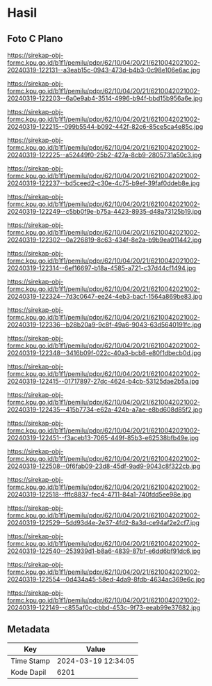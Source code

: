 # Hasil

## Foto C Plano

https://sirekap-obj-formc.kpu.go.id/b1f1/pemilu/pdpr/62/10/04/20/21/6210042021002-20240319-122131--a3eab15c-0943-473d-b4b3-0c98e106e6ac.jpg

https://sirekap-obj-formc.kpu.go.id/b1f1/pemilu/pdpr/62/10/04/20/21/6210042021002-20240319-122203--6a0e9ab4-3514-4996-b94f-bbd15b956a6e.jpg

https://sirekap-obj-formc.kpu.go.id/b1f1/pemilu/pdpr/62/10/04/20/21/6210042021002-20240319-122215--099b5544-b092-442f-82c6-85ce5ca4e85c.jpg

https://sirekap-obj-formc.kpu.go.id/b1f1/pemilu/pdpr/62/10/04/20/21/6210042021002-20240319-122225--a52449f0-25b2-427a-8cb9-2805731a50c3.jpg

https://sirekap-obj-formc.kpu.go.id/b1f1/pemilu/pdpr/62/10/04/20/21/6210042021002-20240319-122237--bd5ceed2-c30e-4c75-b9ef-39faf0ddeb8e.jpg

https://sirekap-obj-formc.kpu.go.id/b1f1/pemilu/pdpr/62/10/04/20/21/6210042021002-20240319-122249--c5bb0f9e-b75a-4423-8935-d48a73125b19.jpg

https://sirekap-obj-formc.kpu.go.id/b1f1/pemilu/pdpr/62/10/04/20/21/6210042021002-20240319-122302--0a226819-8c63-434f-8e2a-b9b9ea011442.jpg

https://sirekap-obj-formc.kpu.go.id/b1f1/pemilu/pdpr/62/10/04/20/21/6210042021002-20240319-122314--6ef16697-b18a-4585-a721-c37d44cf1494.jpg

https://sirekap-obj-formc.kpu.go.id/b1f1/pemilu/pdpr/62/10/04/20/21/6210042021002-20240319-122324--7d3c0647-ee24-4eb3-bacf-1564a869be83.jpg

https://sirekap-obj-formc.kpu.go.id/b1f1/pemilu/pdpr/62/10/04/20/21/6210042021002-20240319-122336--b28b20a9-9c8f-49a6-9043-63d5640191fc.jpg

https://sirekap-obj-formc.kpu.go.id/b1f1/pemilu/pdpr/62/10/04/20/21/6210042021002-20240319-122348--3416b09f-022c-40a3-bcb8-e80f1dbecb0d.jpg

https://sirekap-obj-formc.kpu.go.id/b1f1/pemilu/pdpr/62/10/04/20/21/6210042021002-20240319-122415--01717897-27dc-4624-b4cb-53125dae2b5a.jpg

https://sirekap-obj-formc.kpu.go.id/b1f1/pemilu/pdpr/62/10/04/20/21/6210042021002-20240319-122435--415b7734-e62a-424b-a7ae-e8bd608d85f2.jpg

https://sirekap-obj-formc.kpu.go.id/b1f1/pemilu/pdpr/62/10/04/20/21/6210042021002-20240319-122451--f3aceb13-7065-449f-85b3-e62538bfb49e.jpg

https://sirekap-obj-formc.kpu.go.id/b1f1/pemilu/pdpr/62/10/04/20/21/6210042021002-20240319-122508--0f6fab09-23d8-45df-9ad9-9043c8f322cb.jpg

https://sirekap-obj-formc.kpu.go.id/b1f1/pemilu/pdpr/62/10/04/20/21/6210042021002-20240319-122518--fffc8837-fec4-4711-84a1-740fdd5ee98e.jpg

https://sirekap-obj-formc.kpu.go.id/b1f1/pemilu/pdpr/62/10/04/20/21/6210042021002-20240319-122529--5dd93d4e-2e37-4fd2-8a3d-ce94af2e2cf7.jpg

https://sirekap-obj-formc.kpu.go.id/b1f1/pemilu/pdpr/62/10/04/20/21/6210042021002-20240319-122540--253939d1-b8a6-4839-87bf-e6dd6bf91dc6.jpg

https://sirekap-obj-formc.kpu.go.id/b1f1/pemilu/pdpr/62/10/04/20/21/6210042021002-20240319-122554--0d434a45-58ed-4da9-8fdb-4634ac369e6c.jpg

https://sirekap-obj-formc.kpu.go.id/b1f1/pemilu/pdpr/62/10/04/20/21/6210042021002-20240319-122149--c855af0c-cbbd-453c-9f73-eeab99e37682.jpg


## Metadata

| Key        | Value               |
| ---------- | ------------------- |
| Time Stamp | 2024-03-19 12:34:05 |
| Kode Dapil | 6201                |



